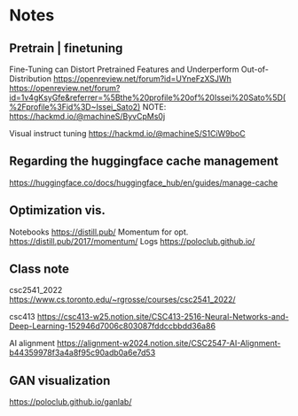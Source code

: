 # Notes

## Pretrain | finetuning 
Fine-Tuning can Distort Pretrained Features and Underperform Out-of-Distribution
https://openreview.net/forum?id=UYneFzXSJWh
https://openreview.net/forum?id=1v4gKsyGfe&referrer=%5Bthe%20profile%20of%20Issei%20Sato%5D(%2Fprofile%3Fid%3D~Issei_Sato2)
NOTE: https://hackmd.io/@machineS/ByvCpMs0j

Visual instruct tuning
https://hackmd.io/@machineS/S1CiW9boC

## Regarding the huggingface cache management
https://huggingface.co/docs/huggingface_hub/en/guides/manage-cache

## Optimization vis.
Notebooks
https://distill.pub/
Momentum for opt.
https://distill.pub/2017/momentum/
Logs
https://poloclub.github.io/

## Class note
csc2541_2022
https://www.cs.toronto.edu/~rgrosse/courses/csc2541_2022/

csc413
https://csc413-w25.notion.site/CSC413-2516-Neural-Networks-and-Deep-Learning-152946d7006c803087fddccbbdd36a86

AI alignment
https://alignment-w2024.notion.site/CSC2547-AI-Alignment-b44359978f3a4a8f95c90adb0a6e7d53

## GAN visualization
https://poloclub.github.io/ganlab/
